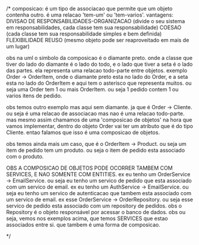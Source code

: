 /*
composicao:
é um tipo de associacao que permite que um objeto contenha outro.
é uma relacao 'tem-um' ou 'tem-varios'.
vantagens:
DIVISAO DE RESPONSABILIDADES-ORGANIZACAO (divide o seu sistema em responsabilidades, cada classe tem sua responsabilidade)
COESAO (cada classe tem sua responsabilidade simples e bem definida)
FLEXIBILIDADE 
REUSO (mesmo objeto pode ser reaproveitado em mais de um lugar)

obs na uml o simbolo da composicao é o diamante preto. onde a classe que tiver do lado do diamante é o lado do todo, e o lado
que tiver a seta é o lado das partes. ela representa uma relacao todo-parte entre objetos. exemplo Order -> OrderItem, onde o diamante
preto esta no lado do Order, e a seta esta no lado do OrderItem e aqui tem o asterisco que representa muitos. ou seja uma Order
tem 1 ou mais OrderItem. ou seja 1 pedido contem 1 ou varios itens de pedido.

obs temos outro exemplo mas aqui sem diamante. ja que é Order -> Cliente. ou seja é uma relacao de associacao mas 
nao é uma relacao todo-parte. mas mesmo assim chamamos de uma 'composicao de objetos' na hora que vamos implementar, 
dentro do objeto Order vai ter um atributo que é do tipo Cliente. entao falamos que isso é uma composicao de objetos.

obs temos ainda mais um caso, que é o OrderItem -> Product. ou seja um item de pedido tem um produto. ou seja o item de pedido
esta associado com o produto. 

OBS A COMPOSICAO DE OBJETOS PODE OCORRER TAMBEM COM SERVICES, E NAO SOMENTE COM ENTITIES.
ex eu tenho um OrderService -> EmailService. ou seja eu tenho um servico de pedido que esta associado com um servico de email.
ex eu tenho um AuthService -> EmailService. ou seja eu tenho um servico de autenticacao que tambem esta associado com um
servico de email.
ex esse OrderService -> OrderRepository. ou seja esse servico de pedido esta associado com um repository de pedidos. 
obs o Repository é o objeto responsável por acessar o banco de dados.
obs ou seja, vemos nos exemplos acima, que temos SERVICES que estao associados entre si. que tambem é uma forma de composicao.

*/